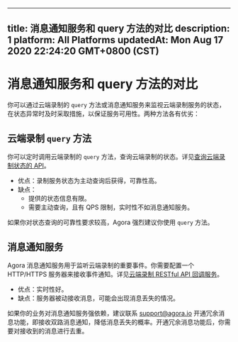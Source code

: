 
---
title: 消息通知服务和 query 方法的对比
description: 1
platform: All Platforms
updatedAt: Mon Aug 17 2020 22:24:20 GMT+0800 (CST)
---
# 消息通知服务和 query 方法的对比
你可以通过云端录制的 `query` 方法或消息通知服务来监视云端录制服务的状态，在状态异常时及时采取措施，以保证服务可用性。两种方法各有优劣：

## 云端录制 `query` 方法

你可以定时调用云端录制的 `query` 方法，查询云端录制的状态。详见[查询云端录制状态的 API](https://docs.agora.io/cn/cloud-recording/cloud_recording_api_rest?platform=All%20Platforms#a-namequerya查询云端录制状态的-api)。

- 优点：录制服务状态为主动查询后获得，可靠性高。
- 缺点：
  - 提供的状态信息有限。
  - 需要主动查询，且有 QPS 限制，实时性不如消息通知服务。

如果你对状态查询的可靠性要求较高，Agora 强烈建议你使用 `query` 方法。

## 消息通知服务

Agora 消息通知服务用于监听云端录制的重要事件。你需要配置一个 HTTP/HTTPS 服务器来接收事件通知。详见[云端录制 RESTful API 回调服务](https://docs.agora.io/cn/cloud-recording/cloud_recording_callback_rest)。

- 优点：实时性好。
- 缺点：服务器被动接收消息，可能会出现消息丢失的情况。

如果你的业务对消息通知服务强依赖，建议联系 [support@agora.io](mailto:support@agora.io) 开通冗余消息功能，即接收双路消息通知，降低消息丢失的概率。开通冗余消息功能后，你需要对接收到的消息进行去重。
